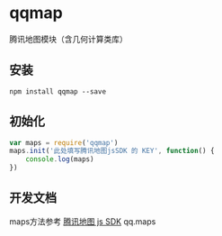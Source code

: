 # qqmap
腾讯地图模块（含几何计算类库）
## 安装
```
npm install qqmap --save
```
## 初始化
```js
var maps = require('qqmap')
maps.init('此处填写腾讯地图jsSDK 的 KEY', function() {
    console.log(maps)
})
```
## 开发文档
maps方法参考 [腾讯地图 js SDK](http://lbs.qq.com/javascript_v2/index.html) qq.maps